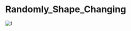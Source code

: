 # Randomly_Shape_Changing

![1](https://user-images.githubusercontent.com/79131390/235433965-a580aa12-f41c-4849-85a0-38d6ee43059b.png)
